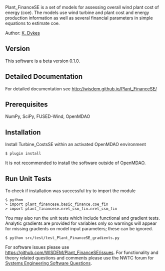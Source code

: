 Plant_FinanceSE is a set of models for assessing overall wind plant cost of energy (coe).  The models use wind turbine and plant cost and energy production information as well as several financial parameters in simple equations to estimate coe.

Author: [K. Dykes](mailto:katherine.dykes@nrel.gov)

## Version

This software is a beta version 0.1.0.

## Detailed Documentation

For detailed documentation see <http://wisdem.github.io/Plant_FinanceSE/>

## Prerequisites

NumPy, SciPy, FUSED-Wind, OpenMDAO

## Installation

Install Turbine_CostsSE within an activated OpenMDAO environment

	$ plugin install

It is not recommended to install the software outside of OpenMDAO.

## Run Unit Tests

To check if installation was successful try to import the module

	$ python
	> import plant_financese.basic_finance.coe_fin
	> import plant_financese.nrel_csm_fin.nrel_csm_fin

You may also run the unit tests which include functional and gradient tests.  Analytic gradients are provided for variables only so warnings will appear for missing gradients on model input parameters; these can be ignored.

	$ python src/test/test_Plant_FinanceSE_gradients.py

For software issues please use <https://github.com/WISDEM/Plant_FinanceSE/issues>.  For functionality and theory related questions and comments please use the NWTC forum for [Systems Engineering Software Questions](https://wind.nrel.gov/forum/wind/viewtopic.php?f=34&t=1002).